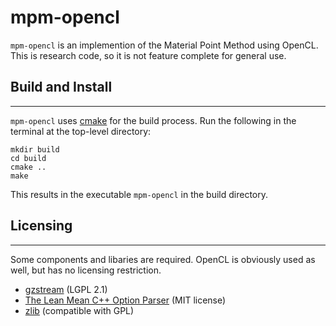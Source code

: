 mpm-opencl
==========

`mpm-opencl` is an implemention of the Material Point Method using OpenCL.
This is research code, so it is not feature complete for general use.

## Build and Install
--------------------
`mpm-opencl` uses [cmake][0] for the build process. Run the following in the 
terminal at the top-level directory:

    mkdir build
    cd build
    cmake ..
    make

This results in the executable `mpm-opencl` in the build directory.

[0]: http://www.cmake.org/

## Licensing
------------
Some components and libaries are required. OpenCL is obviously used as well,
but has no licensing restriction.

* [gzstream][1] (LGPL 2.1)
* [The Lean Mean C++ Option Parser][2] (MIT license)
* [zlib][3] (compatible with GPL)

[1]: https://gist.github.com/piti118/1508048
[2]: http://optionparser.sourceforge.net/
[3]: http://www.zlib.net/

